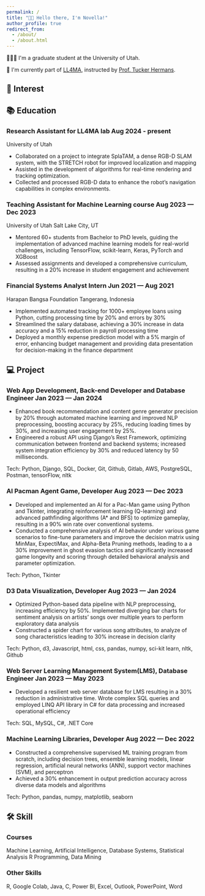 ```yaml
---
permalink: /
title: "👋🏼 Hello there, I'm Novella!"
author_profile: true
redirect_from: 
  - /about/
  - /about.html
---
```

  👩🏻‍💻 I'm a graduate student at the University of Utah.

  🔬 I'm currently part of [LL4MA](https://robot-learning.cs.utah.edu/), instructed by [Prof. Tucker Hermans](https://robot-learning.cs.utah.edu/thermans).

## 🚀 Interest

## 📚 Education

### Research Assistant for LL4MA lab Aug 2024 - present
University of Utah

- Collaborated on a project to integrate SplaTAM, a dense RGB-D SLAM system, with the STRETCH robot for improved localization and mapping
- Assisted in the development of algorithms for real-time rendering and tracking optimization.
- Collected and processed RGB-D data to enhance the robot’s navigation capabilities in complex environments.

### Teaching Assistant for Machine Learning course Aug 2023 — Dec 2023
University of Utah Salt Lake City, UT
- Mentored 60+ students from Bachelor to PhD levels, guiding the implementation of advanced machine learning models for
real-world challenges, including TensorFlow, scikit-learn, Keras, PyTorch and XGBoost
- Assessed assignments and developed a comprehensive curriculum, resulting in a 20% increase in student engagement and achievement

### Financial Systems Analyst Intern Jun 2021 — Aug 2021
Harapan Bangsa Foundation Tangerang, Indonesia 
- Implemented automated tracking for 1000+ employee loans using Python, cutting processing time by 20% and errors by 30%
- Streamlined the salary database, achieving a 30% increase in data accuracy and a 15% reduction in payroll processing time
- Deployed a monthly expense prediction model with a 5% margin of error, enhancing budget management and providing data presentation for decision-making in the finance department

## 💻 Project 

### Web App Development, Back-end Developer and Database Engineer Jan 2023 — Jan 2024

- Enhanced book recommendation and content genre generator precision by 20% through automated machine learning and
improved NLP preprocessing, boosting accuracy by 25%, reducing loading times by 30%, and increasing user engagement by 25%.
- Engineered a robust API using Django’s Rest Framework, optimizing communication between frontend and backend systems;
increased system integration efficiency by 30% and reduced latency by 50 milliseconds.

Tech: Python, Django, SQL, Docker, Git, Github, Gitlab, AWS, PostgreSQL, Postman, tensorFlow, nltk

### AI Pacman Agent Game, Developer Aug 2023 — Dec 2023
- Developed and implemented an AI for a Pac-Man game using Python and Tkinter, integrating reinforcement learning (Q-learning)
and advanced pathfinding algorithms (A* and BFS) to optimize gameplay, resulting in a 90% win rate over conventional systems.
- Conducted a comprehensive analysis of AI behavior under various game scenarios to fine-tune parameters and improve the decision matrix using MinMax, ExpectiMax, and Alpha-Beta Pruning methods, leading to a a 30% improvement in ghost evasion tactics and significantly increased game longevity and scoring through detailed behavioral analysis and parameter optimization.

Tech: Python, Tkinter

### D3 Data Visualization, Developer Aug 2023 — Jan 2024
- Optimized Python-based data pipeline with NLP preprocessing, increasing efficiency by 50%. Implemented diverging bar charts for
sentiment analysis on artists’ songs over multiple years to perform exploratory data analysis
- Constructed a spider chart for various song attributes, to analyze of song characteristics leading to 30% increase in decision clarity 

Tech: Python, d3, Javascript, html, css, pandas, numpy, sci-kit learn, nltk, Github

### Web Server Learning Management System(LMS), Database Engineer Jan 2023 — May 2023
- Developed a resilient web server database for LMS resulting in a 30% reduction in administrative time. Wrote complex SQL queries and employed LINQ API library in C# for data processing and increased operational efficiency

Tech: SQL, MySQL, C#, .NET Core 

### Machine Learning Libraries, Developer Aug 2022 — Dec 2022
- Constructed a comprehensive supervised ML training program from scratch, including decision trees, ensemble learning models, linear regression, artificial neural networks (ANN), support vector machines (SVM), and perceptron
- Achieved a 30% enhancement in output prediction accuracy across diverse data models and algorithms 

Tech: Python, pandas, numpy, matplotlib, seaborn

## 🛠️ Skill

### Courses 
Machine Learning, Artificial Intelligence, Database Systems, Statistical Analysis R Programming, Data Mining 

### Other Skills 
R, Google Colab, Java, C, Power BI, Excel, Outlook, PowerPoint, Word